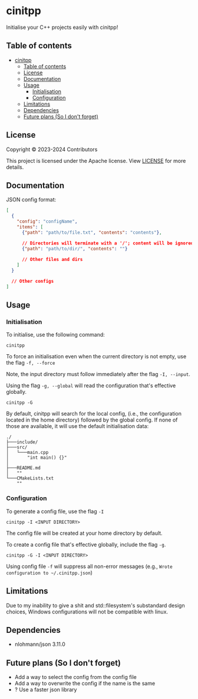 # cinitpp

Initialise your C++ projects easily with cinitpp!

## Table of contents

- [cinitpp](#cinitpp)
  - [Table of contents](#table-of-contents)
  - [License](#license)
  - [Documentation](#documentation)
  - [Usage](#usage)
    - [Initialisation](#initialisation)
    - [Configuration](#configuration)
  - [Limitations](#limitations)
  - [Dependencies](#dependencies)
  - [Future plans (So I don't forget)](#future-plans-so-i-dont-forget)

## License

Copyright © 2023-2024 Contributors

This project is licensed under the Apache license. View [LICENSE](https://github.com/Renjian-buchai/cinitpp/blob/main/LICENSE) for more details.

## Documentation

JSON config format:

```json
[
  {
    "config": "configName",
    "items": [
      {"path": "path/to/file.txt", "contents": "contents"},

      // Directories will terminate with a '/'; content will be ignored.
      {"path": "path/to/dir/", "contents": ""} 
      
      // Other files and dirs 
    ]
  }

  // Other configs 
]
```

## Usage

### Initialisation

To initialise, use the following command:

```pwsh
cinitpp
```

To force an initialisation even when the current directory is not empty, use the flag `-f, --force`

Note, the input directory must follow immediately after the flag `-I, --input`.

Using the flag `-g, --global` will read the configuration that's effective globally.

```pwsh
cinitpp -G
```

By default, cinitpp will search for the local config, (i.e., the configuration located in the home directory) followed by the global config. If none of those are available, it will use the default initialisation data:

```pwsh
./
├───include/
├───src/
│   └───main.cpp 
│       "int main() {}"
│
├───README.md
│   ""
└───CMakeLists.txt
    ""
```

### Configuration

To generate a config file, use the flag `-I`

```pwsh
cinitpp -I <INPUT DIRECTORY>
```

The config file will be created at your home directory by default.

To create a config file that's effective globally, include the flag `-g`.

```pwsh
cinitpp -G -I <INPUT DIRECTORY> 
```

Using config file `-f` will suppress all non-error messages (e.g., `Wrote configuration to ~/.cinitpp.json`)

## Limitations

Due to my inability to give a shit and std::filesystem's substandard design choices, Windows configurations will not be compatible with linux.

## Dependencies

- nlohmann/json 3.11.0

## Future plans (So I don't forget)

- Add a way to select the config from the config file
- Add a way to overwrite the config if the name is the same
- ? Use a faster json library

